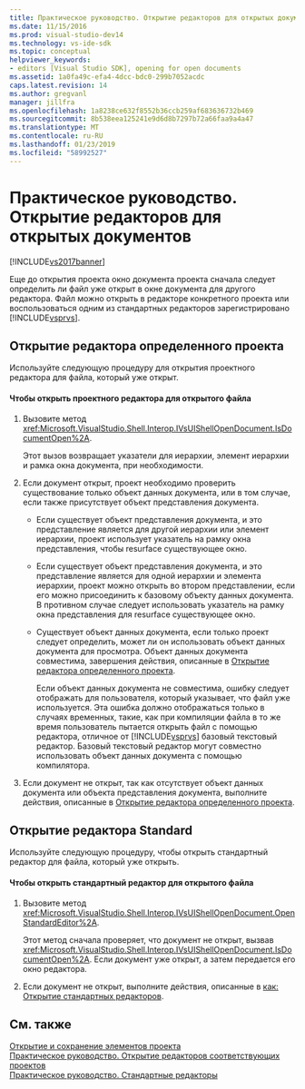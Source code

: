 ```yaml
---
title: Практическое руководство. Открытие редакторов для открытых документов | Документация Майкрософт
ms.date: 11/15/2016
ms.prod: visual-studio-dev14
ms.technology: vs-ide-sdk
ms.topic: conceptual
helpviewer_keywords:
- editors [Visual Studio SDK], opening for open documents
ms.assetid: 1a0fa49c-efa4-4dcc-bdc0-299b7052acdc
caps.latest.revision: 14
ms.author: gregvanl
manager: jillfra
ms.openlocfilehash: 1a8238ce632f8552b36ccb259af683636732b469
ms.sourcegitcommit: 8b538eea125241e9d6d8b7297b72a66faa9a4a47
ms.translationtype: MT
ms.contentlocale: ru-RU
ms.lasthandoff: 01/23/2019
ms.locfileid: "58992527"
---
```

# <a name="how-to-open-editors-for-open-documents"></a>Практическое руководство. Открытие редакторов для открытых документов
[!INCLUDE[vs2017banner](../includes/vs2017banner.md)]

Еще до открытия проекта окно документа проекта сначала следует определить ли файл уже открыт в окне документа для другого редактора. Файл можно открыть в редакторе конкретного проекта или воспользоваться одним из стандартных редакторов зарегистрировано [!INCLUDE[vsprvs](../includes/vsprvs-md.md)].  
  
## <a name="opening-a-project-specific-editor"></a>Открытие редактора определенного проекта  
 Используйте следующую процедуру для открытия проектного редактора для файла, который уже открыт.  
  
#### <a name="to-open-a-project-specific-editor-for-an-open-file"></a>Чтобы открыть проектного редактора для открытого файла  
  
1. Вызовите метод <xref:Microsoft.VisualStudio.Shell.Interop.IVsUIShellOpenDocument.IsDocumentOpen%2A>.  
  
    Этот вызов возвращает указатели для иерархии, элемент иерархии и рамка окна документа, при необходимости.  
  
2. Если документ открыт, проект необходимо проверить существование только объект данных документа, или в том случае, если также присутствует объект представления документа.  
  
   - Если существует объект представления документа, и это представление является для другой иерархии или элемент иерархии, проект использует указатель на рамку окна представления, чтобы resurface существующее окно.  
  
   - Если существует объект представления документа, и это представление является для одной иерархии и элемента иерархии, проект можно открыть во втором представлении, если его можно присоединить к базовому объекту данных документа. В противном случае следует использовать указатель на рамку окна представления для resurface существующее окно.  
  
   - Существует объект данных документа, если только проект следует определить, может ли он использовать объект данных документа для просмотра. Объект данных документа совместима, завершения действия, описанные в [Открытие редактора определенного проекта](../extensibility/how-to-open-project-specific-editors.md).  
  
     Если объект данных документа не совместима, ошибку следует отображать для пользователя, который указывает, что файл уже используется. Эта ошибка должно отображаться только в случаях временных, такие, как при компиляции файла в то же время пользователь пытается открыть файл с помощью редактора, отличное от [!INCLUDE[vsprvs](../includes/vsprvs-md.md)] базовый текстовый редактор. Базовый текстовый редактор могут совместно использовать объект данных документа с помощью компилятора.  
  
3. Если документ не открыт, так как отсутствует объект данных документа или объекта представления документа, выполните действия, описанные в [Открытие редактора определенного проекта](../extensibility/how-to-open-project-specific-editors.md).  
  
## <a name="opening-a-standard-editor"></a>Открытие редактора Standard  
 Используйте следующую процедуру, чтобы открыть стандартный редактор для файла, который уже открыть.  
  
#### <a name="to-open-a-standard-editor-for-an-open-file"></a>Чтобы открыть стандартный редактор для открытого файла  
  
1.  Вызовите метод <xref:Microsoft.VisualStudio.Shell.Interop.IVsUIShellOpenDocument.OpenStandardEditor%2A>.  
  
     Этот метод сначала проверяет, что документ не открыт, вызвав <xref:Microsoft.VisualStudio.Shell.Interop.IVsUIShellOpenDocument.IsDocumentOpen%2A>. Если документ уже открыт, а затем передается его окно редактора.  
  
2.  Если документ не открыт, выполните действия, описанные в [как: Открытие стандартных редакторов](../extensibility/how-to-open-standard-editors.md).  
  
## <a name="see-also"></a>См. также  
 [Открытие и сохранение элементов проекта](../extensibility/internals/opening-and-saving-project-items.md)   
 [Практическое руководство. Открытие редакторов соответствующих проектов](../extensibility/how-to-open-project-specific-editors.md)   
 [Практическое руководство. Стандартные редакторы](../extensibility/how-to-open-standard-editors.md)
